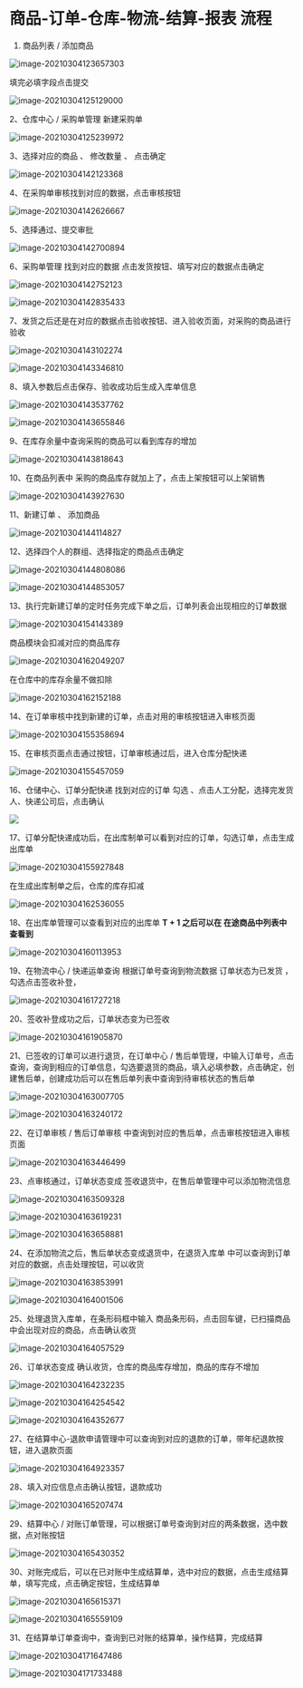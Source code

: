 # 商品-订单-仓库-物流-结算-报表  流程

1. 商品列表 / 添加商品

![image-20210304123657303](https://gitee.com/wu_kang0718/image/raw/master//20210304123658788.png)

填完必填字段点击提交

![image-20210304125129000](https://gitee.com/wu_kang0718/image/raw/master//20210304125130350.png)

2、仓库中心 / 采购单管理  新建采购单

![image-20210304125239972](https://gitee.com/wu_kang0718/image/raw/master//20210304125241170.png)

3、选择对应的商品 、 修改数量 、 点击确定

![image-20210304142123368](https://gitee.com/wu_kang0718/image/raw/master//20210304142124687.png)

4、在采购单审核找到对应的数据，点击审核按钮

![image-20210304142626667](https://gitee.com/wu_kang0718/image/raw/master//20210304142627989.png)

5、选择通过、提交审批

![image-20210304142700894](https://gitee.com/wu_kang0718/image/raw/master//20210304142702294.png)

6、采购单管理 找到对应的数据 点击发货按钮、填写对应的数据点击确定

![image-20210304142752123](https://gitee.com/wu_kang0718/image/raw/master//20210304142753497.png)

![image-20210304142835433](https://gitee.com/wu_kang0718/image/raw/master//20210304142836673.png)

7、发货之后还是在对应的数据点击验收按钮、进入验收页面，对采购的商品进行验收

![image-20210304143102274](https://gitee.com/wu_kang0718/image/raw/master//20210304143103756.png)

![image-20210304143346810](https://gitee.com/wu_kang0718/image/raw/master//20210304143348032.png)

8、填入参数后点击保存、验收成功后生成入库单信息

![image-20210304143537762](https://gitee.com/wu_kang0718/image/raw/master//20210304143539019.png)

![image-20210304143655846](https://gitee.com/wu_kang0718/image/raw/master//20210304143657124.png)

9、在库存余量中查询采购的商品可以看到库存的增加

![image-20210304143818643](https://gitee.com/wu_kang0718/image/raw/master//20210304143820155.png)

10、在商品列表中 采购的商品库存就加上了，点击上架按钮可以上架销售

![image-20210304143927630](https://gitee.com/wu_kang0718/image/raw/master//20210304143929080.png)

11、新建订单 、 添加商品

![image-20210304144114827](https://gitee.com/wu_kang0718/image/raw/master//20210304144116181.png)

12、选择四个人的群组、选择指定的商品点击确定

![image-20210304144808086](https://gitee.com/wu_kang0718/image/raw/master//20210304144809488.png)

![image-20210304144853057](https://gitee.com/wu_kang0718/image/raw/master//20210304144854512.png)

13、执行完新建订单的定时任务完成下单之后，订单列表会出现相应的订单数据

![image-20210304154143389](https://gitee.com/wu_kang0718/image/raw/master//20210304154144679.png)

商品模块会扣减对应的商品库存

![image-20210304162049207](https://gitee.com/wu_kang0718/image/raw/master//20210304162050649.png)

在仓库中的库存余量不做扣除

![image-20210304162152188](https://gitee.com/wu_kang0718/image/raw/master//20210304162153500.png)

14、在订单审核中找到新建的订单，点击对用的审核按钮进入审核页面

![image-20210304155358694](https://gitee.com/wu_kang0718/image/raw/master//20210304155400029.png)

15、在审核页面点击通过按钮，订单审核通过后，进入仓库分配快递

![image-20210304155457059](https://gitee.com/wu_kang0718/image/raw/master//20210304155458312.png)

16、仓储中心、订单分配快递  找到对应的订单 勾选 、点击人工分配，选择完发货人、快递公司后，点击确认

![](https://gitee.com/wu_kang0718/image/raw/master//20210304155735244.png)

17、订单分配快递成功后，在出库制单可以看到对应的订单，勾选订单，点击生成出库单

![image-20210304155927848](https://gitee.com/wu_kang0718/image/raw/master//20210304155929202.png)

在生成出库制单之后，仓库的库存扣减

![image-20210304162536055](https://gitee.com/wu_kang0718/image/raw/master//20210304162537467.png)

18、在出库单管理可以查看到对应的出库单     **T + 1  之后可以在 在途商品中列表中查看到**

![image-20210304160113953](https://gitee.com/wu_kang0718/image/raw/master//20210304160115800.png)

19、在物流中心 / 快递运单查询  根据订单号查询到物流数据 订单状态为已发货 ，勾选点击签收补登，

![image-20210304161727218](https://gitee.com/wu_kang0718/image/raw/master//20210304161728595.png)

20、签收补登成功之后，订单状态变为已签收

![image-20210304161905870](https://gitee.com/wu_kang0718/image/raw/master//20210304161907275.png)

21、已签收的订单可以进行退货，在订单中心 / 售后单管理，中输入订单号，点击查询，查询到相应的订单信息，勾选要退货的商品，填入必填参数，点击确定，创建售后单，创建成功后可以在售后单列表中查询到待审核状态的售后单

![image-20210304163007705](https://gitee.com/wu_kang0718/image/raw/master//20210304163009130.png)

![image-20210304163240172](https://gitee.com/wu_kang0718/image/raw/master//20210304163241503.png)

22、在订单审核  / 售后订单审核 中查询到对应的售后单，点击审核按钮进入审核页面

![image-20210304163446499](https://gitee.com/wu_kang0718/image/raw/master//20210304163447908.png)

23、点审核通过，订单状态变成  签收退货中，在售后单管理中可以添加物流信息

![image-20210304163509328](https://gitee.com/wu_kang0718/image/raw/master//20210304163510715.png)

![image-20210304163619231](https://gitee.com/wu_kang0718/image/raw/master//20210304163620636.png)

![image-20210304163658881](https://gitee.com/wu_kang0718/image/raw/master//20210304163700304.png)

24、在添加物流之后，售后单状态变成退货中，在退货入库单 中可以查询到订单对应的数据，点击处理按钮，可以收货

![image-20210304163853991](https://gitee.com/wu_kang0718/image/raw/master//20210304163855341.png)

![image-20210304164001506](https://gitee.com/wu_kang0718/image/raw/master//20210304164002822.png)

25、处理退货入库单，在条形码框中输入 商品条形码，点击回车键，已扫描商品中会出现对应的商品，点击确认收货

![image-20210304164057529](https://gitee.com/wu_kang0718/image/raw/master//20210304164058948.png)

26、订单状态变成 确认收货，仓库的商品库存增加，商品的库存不增加

![image-20210304164232235](https://gitee.com/wu_kang0718/image/raw/master//20210304164233733.png)

![image-20210304164254542](https://gitee.com/wu_kang0718/image/raw/master//20210304164255891.png)

![image-20210304164352677](https://gitee.com/wu_kang0718/image/raw/master//20210304164354056.png)

27、在结算中心-退款申请管理中可以查询到对应的退款的订单，带年纪退款按钮，进入退款页面

![image-20210304164923357](https://gitee.com/wu_kang0718/image/raw/master//20210304164924648.png)

28、填入对应信息点击确认按钮，退款成功

![image-20210304165207474](https://gitee.com/wu_kang0718/image/raw/master//20210304165208831.png)

29、结算中心 / 对账订单管理，可以根据订单号查询到对应的两条数据，选中数据，点对账按钮

![image-20210304165430352](https://gitee.com/wu_kang0718/image/raw/master//20210304165431762.png)

30、对账完成后，可以在已对账中生成结算单，选中对应的数据，点击生成结算单，填写完成，点击确定按钮，生成结算单

![image-20210304165615371](https://gitee.com/wu_kang0718/image/raw/master//20210304165616676.png)

![image-20210304165559109](https://gitee.com/wu_kang0718/image/raw/master//20210304165600536.png)

31、在结算单订单查询中，查询到已对账的结算单，操作结算，完成结算

![image-20210304171647486](https://gitee.com/wu_kang0718/image/raw/master//20210304171648857.png)

![image-20210304171733488](https://gitee.com/wu_kang0718/image/raw/master//20210304171735262.png)



























